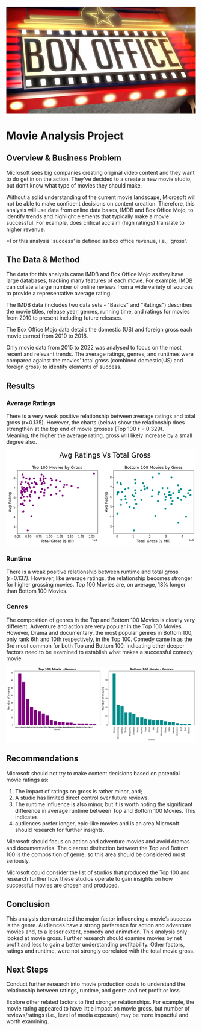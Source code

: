 ![example](Images/Boxoffice.png)  

# Movie Analysis Project

## Overview & Business Problem
Microsoft sees big companies creating original video content and they want to do get in on the action. They've decided to a create a new movie studio, but don’t know what type of movies they should make.

Without a solid understanding of the current movie landscape, Microsoft will not be able to make confident decisions on content creation. Therefore, this analysis will use data from online data bases, IMDB and Box Office Mojo, to identify trends and highlight elements that typically make a movie successful. For example, does critical acclaim (high ratings) translate to higher revenue.

*For this analysis 'success' is defined as box office revenue, i.e., 'gross'.

## The Data & Method
The data for this analysis came IMDB and Box Office Mojo as they have large databases, tracking many features of each movie. For example, IMDB can collate a large number of online reviews from a wide variety of sources to provide a representative average rating.

The IMDB data (includes two data sets - "Basics" and "Ratings") describes the movie titles, release year, genres, running time, and ratings for movies from 2010 to present including future releases.

The Box Office Mojo data details the domestic (US) and foreign gross each movie earned from 2010 to 2018.

Only movie data from 2015 to 2022 was analysed to focus on the most recent and relevant trends. The average ratings, genres, and runtimes were compared against the movies' total gross (combined domestic(US) and foreign gross) to identify elements of success.

## Results 
### Average Ratings 
There is a very weak positive relationship between average ratings and total gross (r=0.135). 
However, the charts (below) show the relationship does strengthen at the top end of movie grosses (Top 100 r = 0.329).  
Meaning, the higher the average rating, gross will likely increase by a small degree also.

![Ratingsgraph](Images/RatingsGrossScatter.png)

### Runtime 
There is a weak positive relationship between runtime and total gross (r=0.137). 
However, like average ratings, the relationship becomes stronger for higher grossing movies. 
Top 100 Movies are, on average, 18% longer than Bottom 100 Movies. 

### Genres 
The composition of genres in the Top and Bottom 100 Movies is clearly very different.
Adventure and action are very popular in the Top 100 Movies. However, Drama and documentary, the most popular genres in Bottom 100, only rank 6th and 10th  respectively, in the Top 100. 
Comedy came in as the 3rd most common for both Top and Bottom 100, indicating other deeper factors need to be examined to establish what makes a successful comedy movie. 

 ![genresgraph](Images/Genres_Top_n_Bottom.png)
 
## Recommendations
Microsoft should not try to make content decisions based on potential movie ratings as:

 1. The impact of ratings on gross is rather minor, and;
 2. A studio has limited direct control over future reviews.
 3. The runtime influence is also minor, but it is worth noting the significant difference in average runtime between Top and Bottom 100 Movies. This indicates  
 4. audiences prefer longer, epic-like movies and is an area Microsoft should research for further insights.

Microsoft should focus on action and adventure movies and avoid dramas and documentaries. The clearest distinction between the Top and Bottom 100 is the composition of genre, so this area should be considered most seriously.

Microsoft could consider the list of studios that produced the Top 100 and research further how these studios operate to gain insights on how successful movies are chosen and produced.

## Conclusion
This analysis demonstrated the major factor influencing a movie’s success is the genre. Audiences have a strong preference for action and adventure movies and, to a lesser extent, comedy and animation. This analysis only looked at movie gross. Further research should examine movies by net profit and less to gain a better understanding profitability. Other factors, ratings and runtime, were not strongly correlated with the total movie gross.

## Next Steps
Conduct further research into movie production costs to understand the relationship between ratings, runtime, and genre and net profit or loss.

Explore other related factors to find stronger relationships. For example, the movie rating appeared to have little impact on movie gross, but number of reviews/ratings (i.e., level of media exposure) may be more impactful and worth examining.
